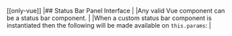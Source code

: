 [[only-vue]]
|## Status Bar Panel Interface
|
|Any valid Vue component can be a status bar component.
|
|When a custom status bar component is instantiated then the following will be made available on `this.params`:
|

